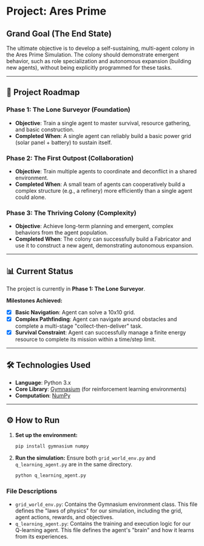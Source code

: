# Project: Ares Prime

## Grand Goal (The End State)
The ultimate objective is to develop a self-sustaining, multi-agent colony in the Ares Prime Simulation. The colony should demonstrate emergent behavior, such as role specialization and autonomous expansion (building new agents), without being explicitly programmed for these tasks.

---

## 🚀 Project Roadmap

### Phase 1: The Lone Surveyor (Foundation)
* **Objective**: Train a single agent to master survival, resource gathering, and basic construction.
* **Completed When**: A single agent can reliably build a basic power grid (solar panel + battery) to sustain itself.

### Phase 2: The First Outpost (Collaboration)
* **Objective**: Train multiple agents to coordinate and deconflict in a shared environment.
* **Completed When**: A small team of agents can cooperatively build a complex structure (e.g., a refinery) more efficiently than a single agent could alone.

### Phase 3: The Thriving Colony (Complexity)
* **Objective**: Achieve long-term planning and emergent, complex behaviors from the agent population.
* **Completed When**: The colony can successfully build a Fabricator and use it to construct a new agent, demonstrating autonomous expansion.

---

## 📊 Current Status
The project is currently in **Phase 1: The Lone Surveyor**.

**Milestones Achieved:**
* [x] **Basic Navigation**: Agent can solve a 10x10 grid.
* [x] **Complex Pathfinding**: Agent can navigate around obstacles and complete a multi-stage "collect-then-deliver" task.
* [x] **Survival Constraint**: Agent can successfully manage a finite energy resource to complete its mission within a time/step limit.

---

## 🛠️ Technologies Used
* **Language**: Python 3.x
* **Core Library**: [Gymnasium](https://gymnasium.farama.org/) (for reinforcement learning environments)
* **Computation**: [NumPy](https://numpy.org/)

---

## ⚙️ How to Run
1.  **Set up the environment:**
    ```bash
    pip install gymnasium numpy
    ```
2.  **Run the simulation:**
    Ensure both `grid_world_env.py` and `q_learning_agent.py` are in the same directory.
    ```bash
    python q_learning_agent.py
    ```

### File Descriptions
* `grid_world_env.py`: Contains the Gymnasium environment class. This file defines the "laws of physics" for our simulation, including the grid, agent actions, rewards, and objectives.
* `q_learning_agent.py`: Contains the training and execution logic for our Q-learning agent. This file defines the agent's "brain" and how it learns from its experiences.